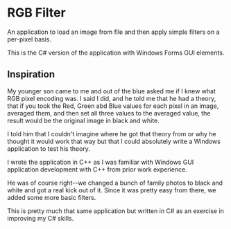 # RGB Filter

An application to load an image from file and then apply simple filters on a per-pixel basis.

This is the C# version of the application with Windows Forms GUI elements.

## Inspiration

My younger son came to me and out of the blue asked me if I knew what RGB pixel encoding was. I said I did, and he told me that he had a theory, that if you took the Red, Green abd Blue values for each pixel in an image, averaged them, and then set all three values to the averaged value, the result would be the original image in black and white.

I told him that I couldn't imagine where he got that theory from or why he thought it would work that way but that I could absolutely write a Windows application to test his theory.

I wrote the application in C++ as I was familiar with Windows GUI application development with C++ from prior work experience.

He was of course right--we changed a bunch of family photos to black and white and got a real kick out of it. Since it was pretty easy from there, we added some more basic filters.

This is pretty much that same application but written in C# as an exercise in improving my C# skills.
